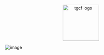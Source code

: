<p align="center">
<a href = "https://github.com/aahnik/tgcf" > <img src = "https://user-images.githubusercontent.com/66209958/115183360-3fa4d500-a0f9-11eb-9c0f-c5ed03a9ae17.png" alt = "tgcf logo"  width=120> </a>
</p>



![image](https://user-images.githubusercontent.com/66209958/118439490-ba1a4200-b703-11eb-8f36-42263f66571a.png)
